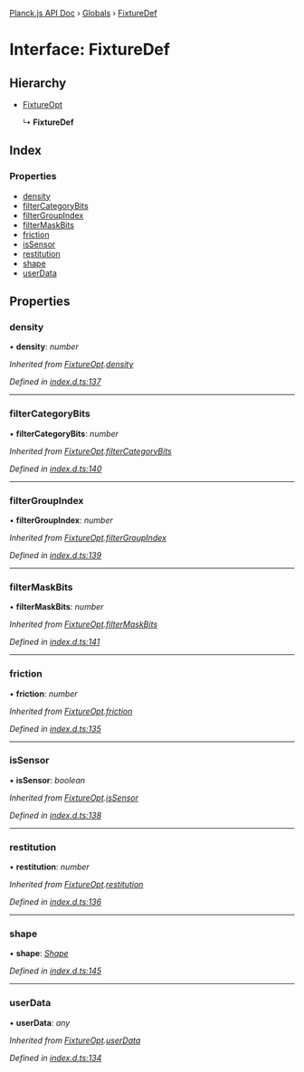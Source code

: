 [Planck.js API Doc](../README.md) › [Globals](../globals.md) › [FixtureDef](fixturedef.md)

# Interface: FixtureDef

## Hierarchy

* [FixtureOpt](fixtureopt.md)

  ↳ **FixtureDef**

## Index

### Properties

* [density](fixturedef.md#density)
* [filterCategoryBits](fixturedef.md#filtercategorybits)
* [filterGroupIndex](fixturedef.md#filtergroupindex)
* [filterMaskBits](fixturedef.md#filtermaskbits)
* [friction](fixturedef.md#friction)
* [isSensor](fixturedef.md#issensor)
* [restitution](fixturedef.md#restitution)
* [shape](fixturedef.md#shape)
* [userData](fixturedef.md#userdata)

## Properties

###  density

• **density**: *number*

*Inherited from [FixtureOpt](fixtureopt.md).[density](fixtureopt.md#density)*

*Defined in [index.d.ts:137](https://github.com/shakiba/planck.js/blob/b7f66f1/lib/index.d.ts#L137)*

___

###  filterCategoryBits

• **filterCategoryBits**: *number*

*Inherited from [FixtureOpt](fixtureopt.md).[filterCategoryBits](fixtureopt.md#filtercategorybits)*

*Defined in [index.d.ts:140](https://github.com/shakiba/planck.js/blob/b7f66f1/lib/index.d.ts#L140)*

___

###  filterGroupIndex

• **filterGroupIndex**: *number*

*Inherited from [FixtureOpt](fixtureopt.md).[filterGroupIndex](fixtureopt.md#filtergroupindex)*

*Defined in [index.d.ts:139](https://github.com/shakiba/planck.js/blob/b7f66f1/lib/index.d.ts#L139)*

___

###  filterMaskBits

• **filterMaskBits**: *number*

*Inherited from [FixtureOpt](fixtureopt.md).[filterMaskBits](fixtureopt.md#filtermaskbits)*

*Defined in [index.d.ts:141](https://github.com/shakiba/planck.js/blob/b7f66f1/lib/index.d.ts#L141)*

___

###  friction

• **friction**: *number*

*Inherited from [FixtureOpt](fixtureopt.md).[friction](fixtureopt.md#friction)*

*Defined in [index.d.ts:135](https://github.com/shakiba/planck.js/blob/b7f66f1/lib/index.d.ts#L135)*

___

###  isSensor

• **isSensor**: *boolean*

*Inherited from [FixtureOpt](fixtureopt.md).[isSensor](fixtureopt.md#issensor)*

*Defined in [index.d.ts:138](https://github.com/shakiba/planck.js/blob/b7f66f1/lib/index.d.ts#L138)*

___

###  restitution

• **restitution**: *number*

*Inherited from [FixtureOpt](fixtureopt.md).[restitution](fixtureopt.md#restitution)*

*Defined in [index.d.ts:136](https://github.com/shakiba/planck.js/blob/b7f66f1/lib/index.d.ts#L136)*

___

###  shape

• **shape**: *[Shape](../classes/shape.md)*

*Defined in [index.d.ts:145](https://github.com/shakiba/planck.js/blob/b7f66f1/lib/index.d.ts#L145)*

___

###  userData

• **userData**: *any*

*Inherited from [FixtureOpt](fixtureopt.md).[userData](fixtureopt.md#userdata)*

*Defined in [index.d.ts:134](https://github.com/shakiba/planck.js/blob/b7f66f1/lib/index.d.ts#L134)*
